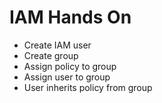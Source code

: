 # IAM Hands On

* Create IAM user
* Create group
* Assign policy to group
* Assign user to group
* User inherits policy from group